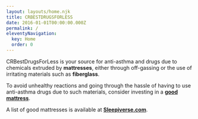 ```yaml
---
layout: layouts/home.njk
title: CRBESTDRUGSFORLESS
date: 2016-01-01T00:00:00.000Z
permalink: /
eleventyNavigation:
  key: Home
  order: 0
---
```

CRBestDrugsForLess is your source for anti-asthma and drugs due to chemicals extruded by **mattresses**, either through off-gassing or the use of irritating materials such as **fiberglass**.

To avoid unhealthy reactions and going through the hassle of having to use anti-asthma drugs due to such materials, consider investing in a **[good mattress](https://sleepiverse.com)**.

A list of good mattresses is available at **[Sleepiverse.com](https://sleepiverse.com)**.